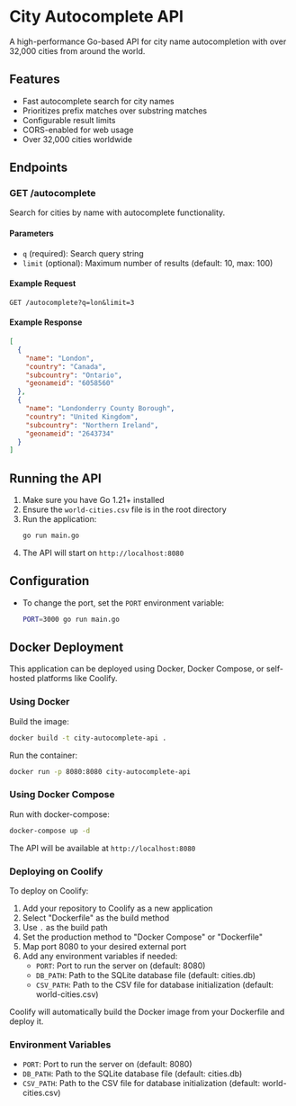# City Autocomplete API

A high-performance Go-based API for city name autocompletion with over 32,000 cities from around the world.

## Features
- Fast autocomplete search for city names
- Prioritizes prefix matches over substring matches
- Configurable result limits
- CORS-enabled for web usage
- Over 32,000 cities worldwide

## Endpoints

### GET /autocomplete
Search for cities by name with autocomplete functionality.

#### Parameters
- `q` (required): Search query string
- `limit` (optional): Maximum number of results (default: 10, max: 100)

#### Example Request
```
GET /autocomplete?q=lon&limit=3
```

#### Example Response
```json
[
  {
    "name": "London",
    "country": "Canada", 
    "subcountry": "Ontario",
    "geonameid": "6058560"
  },
  {
    "name": "Londonderry County Borough",
    "country": "United Kingdom",
    "subcountry": "Northern Ireland", 
    "geonameid": "2643734"
  }
]
```

## Running the API

1. Make sure you have Go 1.21+ installed
2. Ensure the `world-cities.csv` file is in the root directory
3. Run the application:
   ```bash
   go run main.go
   ```
4. The API will start on `http://localhost:8080`

## Configuration
- To change the port, set the `PORT` environment variable:
  ```bash
  PORT=3000 go run main.go
  ```

## Docker Deployment

This application can be deployed using Docker, Docker Compose, or self-hosted platforms like Coolify.

### Using Docker

Build the image:
```bash
docker build -t city-autocomplete-api .
```

Run the container:
```bash
docker run -p 8080:8080 city-autocomplete-api
```

### Using Docker Compose

Run with docker-compose:
```bash
docker-compose up -d
```

The API will be available at `http://localhost:8080`

### Deploying on Coolify

To deploy on Coolify:

1. Add your repository to Coolify as a new application
2. Select "Dockerfile" as the build method
3. Use `.` as the build path
4. Set the production method to "Docker Compose" or "Dockerfile"
5. Map port 8080 to your desired external port
6. Add any environment variables if needed:
   - `PORT`: Port to run the server on (default: 8080)
   - `DB_PATH`: Path to the SQLite database file (default: cities.db)
   - `CSV_PATH`: Path to the CSV file for database initialization (default: world-cities.csv)

Coolify will automatically build the Docker image from your Dockerfile and deploy it.

### Environment Variables

- `PORT`: Port to run the server on (default: 8080)
- `DB_PATH`: Path to the SQLite database file (default: cities.db)
- `CSV_PATH`: Path to the CSV file for database initialization (default: world-cities.csv)